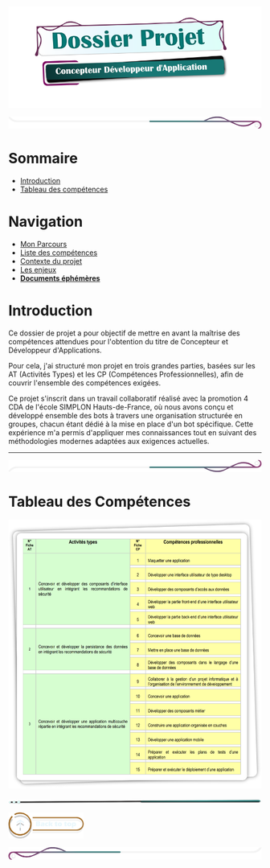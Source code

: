 
![titre_cda_main_img](./assets/img/main_cda_title.png)

![mep_top](./assets/line/border_deco_rt.png)

# Sommaire

- [Introduction](#introduction)
- [Tableau des compétences](#tableau-des-compétences)


# Navigation 

- [Mon Parcours](./doc/presentation.md)
- [Liste des compétences](./doc/liste_competences.md)
- [Contexte du projet](./doc/contexte_projet.md)
- [Les enjeux](./doc/enjeux.md)
- [**Documents éphémères**](./doc/tools_dev.md)
 


# Introduction

Ce dossier de projet a pour objectif de mettre en avant la maîtrise des compétences attendues pour l'obtention du titre de Concepteur et Développeur d'Applications.

Pour cela, j'ai structuré mon projet en trois grandes parties, basées sur les AT (Activités Types) et les CP (Compétences Professionnelles), afin de couvrir l'ensemble des compétences exigées.

Ce projet s'inscrit dans un travail collaboratif réalisé avec la promotion 4 CDA de l'école SIMPLON Hauts-de-France, où nous avons conçu et développé ensemble des bots à travers une organisation structurée en groupes, chacun étant dédié à la mise en place d'un bot spécifique. Cette expérience m'a permis d'appliquer mes connaissances tout en suivant des méthodologies modernes adaptées aux exigences actuelles.

<!-- # Liste des compétences

- [AT 1 : Développement d'interfaces sécurisées](./doc/at1.md)

(Concevoir et développer des composants d'interface utilisateur en intégrant les recommandations de sécurité)

- [AT 2 : Gestion sécurisée des données](./doc/at2.md)

(Concevoir et développer la persistance des données en intégrant les recommandations de sécurité)

- [AT 3 : Développement d'applications multicouches](./doc/at3.md)

(Concevoir et développer une application multicouche répartie en intégrant les recommandations de sécurité) -->

---

<!-- - Liste des compétences du référentiel qui sont couvertes par le projet
- [Résumé du projet](./doc/resume_projet.md)
- Cahier des charges
- Gestion de projet
- Spécifications fonctionnelles
- Spécifications techniques
- Réalisations
- Demonstration 
- Et si c'était à refaire? --> 

![mep_top](./assets/line/border_deco_rb.png)

# Tableau des Compétences

![CDA_Tableau](assets/img/COMPET.png)


![mep_top](./assets/line/line-teal-point_r.png)




<!-- ![mep_top](./assets/line/line-teal-point_r.png) -->

<a href="#sommaire">  <img src="assets/button/back_to_top.png" alt="Back to top" style="width: 150px; height: auto;"></a>

![border](assets/line/border_deco_l.png)
